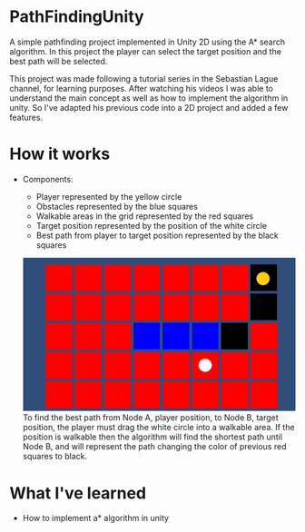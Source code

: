 # PathFindingUnity

A simple pathfinding project implemented in Unity 2D using the A* search algorithm. In this project the player can select the target position and the best path will be selected.

This project was made following a tutorial series in the Sebastian Lague channel, for learning purposes. After watching his videos I was able to understand the main concept as well as how to implement the algorithm in unity. So I've adapted his previous code into a 2D project and added a few features.


# How it works
  - Components:
    - Player represented by the yellow circle
    - Obstacles represented by the blue squares
    - Walkable areas in the grid represented by the red squares
    - Target position represented by the position of the white circle
    - Best path from player to target position represented by the black squares
    
    ![PathFindingUnity](PathFinding/Assets/images/pathfinding.png)
To find the best path from Node A, player position, to Node B, target position, the player must drag the white circle into a walkable area. If the position is walkable then the algorithm will find the shortest path until Node B, and will represent the path changing the color of previous red squares to black.

# What I've learned
  - How to implement a* algorithm in unity
